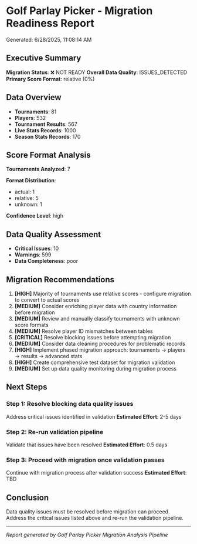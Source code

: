 # Golf Parlay Picker - Migration Readiness Report

Generated: 6/28/2025, 11:08:14 AM

## Executive Summary

**Migration Status**: ❌ NOT READY
**Overall Data Quality**: ISSUES_DETECTED
**Primary Score Format**: relative (0%)

## Data Overview

- **Tournaments**: 81
- **Players**: 532
- **Tournament Results**: 567
- **Live Stats Records**: 1000
- **Season Stats Records**: 170

## Score Format Analysis

**Tournaments Analyzed**: 7

**Format Distribution**:
- actual: 1
- relative: 5
- unknown: 1

**Confidence Level**: high

## Data Quality Assessment

- **Critical Issues**: 10
- **Warnings**: 599
- **Data Completeness**: poor

## Migration Recommendations

1. **[HIGH]** Majority of tournaments use relative scores - configure migration to convert to actual scores
2. **[MEDIUM]** Consider enriching player data with country information before migration
3. **[MEDIUM]** Review and manually classify tournaments with unknown score formats
4. **[MEDIUM]** Resolve player ID mismatches between tables
5. **[CRITICAL]** Resolve blocking issues before attempting migration
6. **[MEDIUM]** Consider data cleaning procedures for problematic records
7. **[HIGH]** Implement phased migration approach: tournaments → players → results → advanced stats
8. **[HIGH]** Create comprehensive test dataset for migration validation
9. **[MEDIUM]** Set up data quality monitoring during migration process

## Next Steps

### Step 1: Resolve blocking data quality issues
Address critical issues identified in validation
**Estimated Effort**: 2-5 days

### Step 2: Re-run validation pipeline
Validate that issues have been resolved
**Estimated Effort**: 0.5 days

### Step 3: Proceed with migration once validation passes
Continue with migration process after validation success
**Estimated Effort**: TBD

## Conclusion

Data quality issues must be resolved before migration can proceed. Address the critical issues listed above and re-run the validation pipeline.

---
*Report generated by Golf Parlay Picker Migration Analysis Pipeline*

